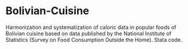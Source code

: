 # Bolivian-Cuisine
Harmonization and systematization of caloric data in popular foods of Bolivian cuisine based on data published by the National Institute of Statistics (Survey on Food Consumption Outside the Home). Stata code. 
